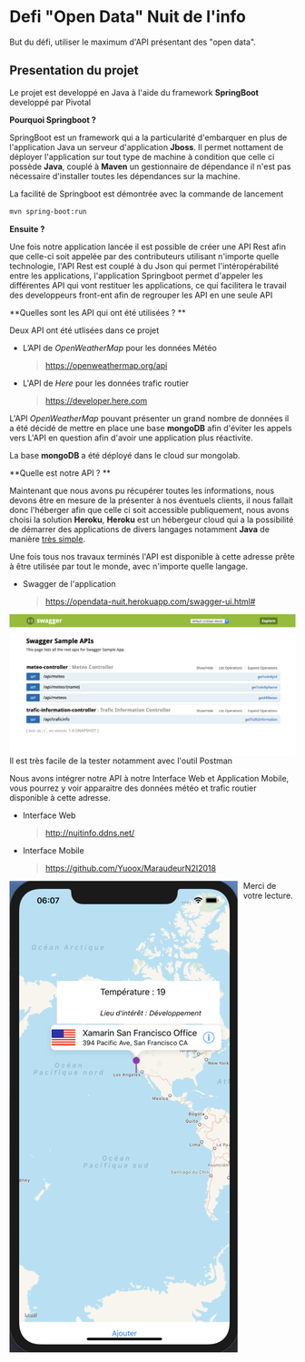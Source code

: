 # Defi "Open Data" Nuit de l'info

But du défi, utiliser le maximum d'API présentant des "open data".

## Presentation du projet

Le projet est developpé en Java à l'aide du framework **SpringBoot** developpé par Pivotal

**Pourquoi Springboot ?**

SpringBoot est un framework qui a la particularité d'embarquer en plus de l'application Java un serveur d'application **Jboss**. Il permet nottament de déployer l'application sur tout type de machine à condition que celle ci possède **Java**, couplé à **Maven** un gestionnaire de dépendance il n'est pas nécessaire d'installer toutes les dépendances sur la machine.

La facilité de Springboot est démontrée avec la commande de lancement

```bash
mvn spring-boot:run      
```

**Ensuite ?**

Une fois notre application lancée il est possible de créer une API Rest afin que celle-ci soit appelée par des contributeurs utilisant n'importe quelle technologie, l'API Rest est couplé à du Json qui permet l'intéropérabilité entre les applications, l'application Springboot permet d'appeler les différentes API qui vont restituer les applications, ce qui facilitera le travail des developpeurs front-ent afin de regrouper les API en une seule API 

**Quelles sont les API qui ont été utilisées ? **

Deux API ont été utlisées dans ce projet

- L’API de *OpenWeatherMap* pour les données Météo

  > <https://openweathermap.org/api>

- L'API de *Here* pour les données trafic routier 

  > https://developer.here.com

L'API *OpenWeatherMap* pouvant présenter un grand nombre de données il a été décidé de mettre en place une base **mongoDB** afin d'éviter les appels vers L'API en question afin d'avoir une application plus réactivite.

La base **mongoDB** a été déployé dans le cloud sur mongolab.

**Quelle est notre API ? **

Maintenant que nous avons pu récupérer toutes les informations, nous devons être en mesure de la présenter à nos éventuels clients, il nous fallait donc l'héberger afin que celle ci soit accessible publiquement, nous avons choisi la solution **Heroku**, **Heroku** est un hébergeur cloud qui a la possibilité de démarrer des applications de divers langages notamment **Java** de manière <u>très simple</u>.

Une fois tous nos travaux terminés l'API est disponible à cette adresse prête à être utilisée par tout le monde, avec n'importe quelle langage.

- Swagger de l'application 

  > https://opendata-nuit.herokuapp.com/swagger-ui.html#


<img src="images/swagger.png" alt="Swagger" style="float: left; margin-right: 10px;"/>Il est très facile de la tester notamment avec l'outil Postman

Nous avons intégrer notre API à notre Interface Web et Application Mobile, vous pourrez y voir apparaitre des données météo et trafic routier disponible à cette adresse.

- Interface Web

  > <http://nuitinfo.ddns.net/>

- Interface Mobile

  > https://github.com/Yuoox/MaraudeurN2I2018

<img src="images/xamarin.png" alt="Swagger" style="float: left; margin-right: 10px;"/>

Merci de votre lecture.

 
